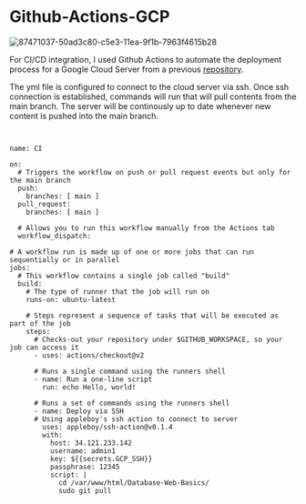 # Github-Actions-GCP

![87471037-50ad3c80-c5e3-11ea-9f1b-7963f4615b28](https://user-images.githubusercontent.com/53241212/129302453-14ea801d-10f0-4eac-929c-03aa601a1621.png)




For CI/CD integration, I used Github Actions to automate the deployment process for a Google Cloud Server from a previous <a href="https://github.com/jon-michael-c/Database-Web-Basics">repository</a>.

The yml file is configured to connect to the cloud server via ssh. Once ssh connection is established, commands will run that will pull contents from the main branch. The server will be continously up to date whenever new content is pushed into the main branch. 

<pre><code>

name: CI

on:
  # Triggers the workflow on push or pull request events but only for the main branch
  push:
    branches: [ main ]
  pull_request:
    branches: [ main ]

  # Allows you to run this workflow manually from the Actions tab
  workflow_dispatch:

# A workflow run is made up of one or more jobs that can run sequentially or in parallel
jobs:
  # This workflow contains a single job called "build"
  build:
    # The type of runner that the job will run on
    runs-on: ubuntu-latest

    # Steps represent a sequence of tasks that will be executed as part of the job
    steps:
      # Checks-out your repository under $GITHUB_WORKSPACE, so your job can access it
      - uses: actions/checkout@v2

      # Runs a single command using the runners shell
      - name: Run a one-line script
        run: echo Hello, world!

      # Runs a set of commands using the runners shell
      - name: Deploy via SSH
      # Using appleboy's ssh action to connect to server
        uses: appleboy/ssh-action@v0.1.4
        with: 
          host: 34.121.233.142
          username: admin1
          key: ${{secrets.GCP_SSH}}
          passphrase: 12345
          script: |
            cd /var/www/html/Database-Web-Basics/
            sudo git pull
            
</code></pre>



